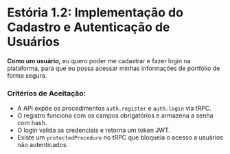 # Estória 1.2: Implementação do Cadastro e Autenticação de Usuários

**Como um usuário,** eu quero poder me cadastrar e fazer login na plataforma, para que eu possa acessar minhas informações de portfólio de forma segura.

### Critérios de Aceitação:
- A API expõe os procedimentos `auth.register` e `auth.login` via tRPC.
- O registro funciona com os campos obrigatórios e armazena a senha com hash.
- O login valida as credenciais e retorna um token JWT.
- Existe um `protectedProcedure` no tRPC que bloqueia o acesso a usuários não autenticados.

